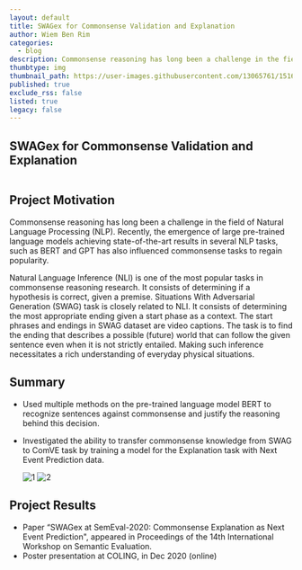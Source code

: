 ```yaml
---
layout: default
title: SWAGex for Commonsense Validation and Explanation
author: Wiem Ben Rim
categories:
  - blog
description: Commonsense reasoning has long been a challenge in the field of Natural Language Processing (NLP). Recently, the emergence of large pre trained language models achieving state-of-the-art results in several NLP tasks, such as BERT and GPT has also influenced commonsense tasks to regain popularity.
thumbtype: img
thumbnail_path: https://user-images.githubusercontent.com/13065761/151680380-8d367cf0-8487-442b-a674-7ed3e9c1f445.jpeg
published: true
exclude_rss: false
listed: true
legacy: false
---
```


<h2>SWAGex for Commonsense Validation and Explanation</h2>

<span class="image-fit"><img src="https://user-images.githubusercontent.com/13065761/151680380-8d367cf0-8487-442b-a674-7ed3e9c1f445.jpeg" alt="" /></span>


## Project Motivation
Commonsense reasoning has long been a challenge in the field of Natural Language Processing (NLP). Recently, the emergence of large pre-trained language models achieving state-of-the-art results in several
NLP tasks, such as BERT and GPT has also influenced commonsense tasks to regain popularity.

Natural Language Inference (NLI) is one of the most popular tasks in commonsense reasoning research. It consists of determining if a hypothesis is correct, given a premise. Situations With Adversarial Generation (SWAG) task is closely related to NLI. It consists of determining the most appropriate ending given a start phase as a context. The start phrases and endings in SWAG dataset are video captions. The task is to find the ending that describes a possible (future) world that can follow the given sentence even when it is not strictly entailed. Making such inference necessitates a rich understanding of everyday physical
situations.

## Summary
- Used multiple methods on the pre-trained language model BERT to recognize sentences against commonsense and justify the reasoning behind this decision. 
- Investigated the ability to transfer commonsense knowledge from SWAG to ComVE task by training a model for the Explanation task with Next Event Prediction data.  

     ![1](https://user-images.githubusercontent.com/13065761/151681108-1bac2faf-030e-44d2-b38a-b701b1eb0bd1.png)
     ![2](https://user-images.githubusercontent.com/13065761/151681110-03301049-6762-482e-9b1d-f4fd3f27939d.png)


## Project Results
- Paper “SWAGex at SemEval-2020: Commonsense Explanation as Next Event Prediction", appeared in Proceedings of the 14th International Workshop on Semantic Evaluation.
- Poster presentation at COLING, in Dec 2020 (online)

<!-- <code><pre></pre></code> -->
